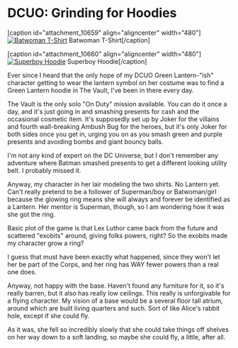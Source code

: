 # DCUO: Grinding for Hoodies

[caption id="attachment\_10659" align="aligncenter" width="480"][![Batwoman T-Shirt](http://westkarana.com/wp-content/uploads/2013/02/LAIR_FLOORPLAN_01_MATINEE-PC-08-07.45.570-480x300.jpg)](http://westkarana.com/wp-content/uploads/2013/02/LAIR_FLOORPLAN_01_MATINEE-PC-08-07.45.570.jpg) Batwoman T-Shirt[/caption]

[caption id="attachment\_10660" align="aligncenter" width="480"][![Superboy Hoodie](http://westkarana.com/wp-content/uploads/2013/02/LAIR_FLOORPLAN_01_MATINEE-PC-08-07.47.050-480x300.jpg)](http://westkarana.com/wp-content/uploads/2013/02/LAIR_FLOORPLAN_01_MATINEE-PC-08-07.47.050.jpg) Superboy Hoodie[/caption]

Ever since I heard that the only hope of my DCUO Green Lantern-"ish" character getting to wear the lantern symbol on her costume was to find a Green Lantern hoodie in The Vault, I've been in there every day.

The Vault is the only solo "On Duty" mission available. You can do it once a day, and it's just going in and smashing presents for cash and the occasional cosmetic item. It's supposedly set up by Joker for the villains and fourth wall-breaking Ambush Bug for the heroes, but it's only Joker for both sides once you get in, urging you on as you smash green and purple presents and avoiding bombs and giant bouncy balls.

I'm not any kind of expert on the DC Universe, but I don't remember any adventure where Batman smashed presents to get a different looking utility belt. I probably missed it.

Anyway, my character in her lair modeling the two shirts. No Lantern yet. Can't really pretend to be a follower of Superman/boy or Batwoman/girl because the glowing ring means she will always and forever be identified as a Lantern. Her mentor is Superman, though, so I am wondering how it was she got the ring.

Basic plot of the game is that Lex Luthor came back from the future and scattered "exobits" around, giving folks powers, right? So the exobits made my character grow a ring?

I guess that must have been exactly what happened, since they won't let her be part of the Corps, and her ring has WAY fewer powers than a real one does.

Anyway, not happy with the base. Haven't found any furniture for it, so it's really barren, but it also has really low ceilings. This really is unforgivable for a flying character. My vision of a base would be a several floor tall atrium, around which are built living quarters and such. Sort of like Alice's rabbit hole, except if she could fly.

As it was, she fell so incredibly slowly that she could take things off shelves on her way down to a soft landing, so maybe she could fly, a little, after all.
